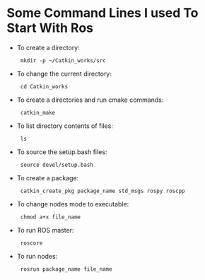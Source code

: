 # Some Command Lines I used To Start With Ros
  + To create a directory:

         mkdir -p ~/Catkin_works/src 
  + To change the current directory:

         cd Catkin_works
  + To create a directories and run cmake commands:

         catkin_make
  + To list directory contents of files:

         ls
  + To source the setup.bash files:

         source devel/setup.bash
  + To create a package:

         catkin_create_pkg package_name std_msgs rospy roscpp
  + To change nodes mode to executable:

         chmod a+x file_name
  + To run ROS master:

         roscore
  + To run nodes:

         rosrun package_name file_name
    
       
      

